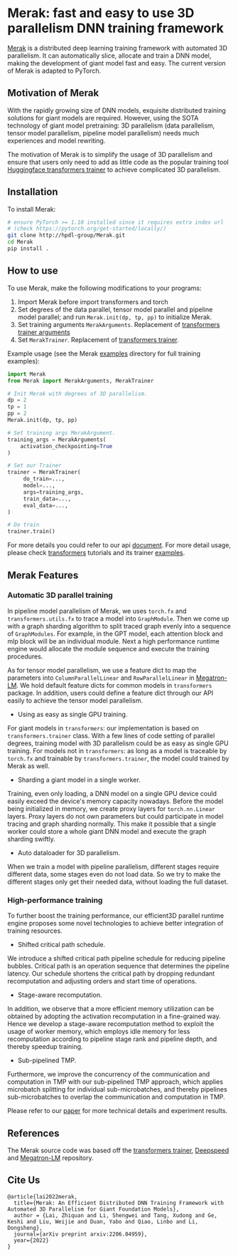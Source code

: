 <!---
Copyright (c) 2022, HPDL group, PDL lab, NUDT.  All rights reserved.

Maintainer: TXacs (txacs1993@gmail.com), Swli (lucasleesw9@gmail.com)

Licensed under the Apache License, Version 2.0 (the "License");
you may not use this file except in compliance with the License.
You may obtain a copy of the License at

    http://www.apache.org/licenses/LICENSE-2.0

Unless required by applicable law or agreed to in writing, software
distributed under the License is distributed on an "AS IS" BASIS,
WITHOUT WARRANTIES OR CONDITIONS OF ANY KIND, either express or implied.
See the License for the specific language governing permissions and
limitations under the License.
-->

# Merak: fast and easy to use 3D parallelism DNN training framework

[Merak](https://arxiv.org/abs/2206.04959) is a distributed deep learning training framework with automated 3D parallelism. It can automatically slice, allocate and train a DNN model, making the development of giant model fast and easy. The current version of Merak is adapted to PyTorch.

## Motivation of Merak

With the rapidly growing size of DNN models, exquisite distributed training solutions for giant models are required. However, using the SOTA technology of giant model pretraining: 3D parallelism (data parallelism, tensor model parallelism, pipeline model parallelism) needs much experiences and model rewriting.

The motivation of Merak is to simplify the usage of 3D parallelism and ensure that users only need to add as little code as the popular training tool [Huggingface transformers trainer](https://huggingface.co/docs/transformers/master/en/main_classes/trainer#trainer) to achieve complicated 3D parallelism.




## Installation

To install Merak:

```bash
# ensure PyTorch >= 1.10 installed since it requires extra index url
# (check https://pytorch.org/get-started/locally/)
git clone http://hpdl-group/Merak.git
cd Merak
pip install .
```


## How to use

To use Merak, make the following modifications to your programs:

1. Import Merak before import transformers and torch
2. Set degrees of the data parallel, tensor model parallel and pipeline model parallel; and run `Merak.init(dp, tp, pp)` to initialize Merak.
3. Set training arguments `MerakArguments`. Replacement of [transformers trainer arguments](https://huggingface.co/docs/transformers/master/en/main_classes/trainer#transformers.TrainingArguments)
4. Set `MerakTrainer`. Replacement of [transformers trainer](https://huggingface.co/docs/transformers/master/en/main_classes/trainer#trainer).

Example usage (see the Merak [examples](https://github.com/HPDL-Group/Merak/tree/main/examples) directory for full training examples):

```Python
import Merak
from Merak import MerakArguments, MerakTrainer

# Init Merak with degrees of 3D parallelism.
dp = 2
tp = 1
pp = 2
Merak.init(dp, tp, pp)

# Set training args MerakArgument.
training_args = MerakArguments(
	activation_checkpointing=True
)

# Set our Trainer
trainer = MerakTrainer(
     do_train=...,
     model=...,
     args=training_args,
     train_data=...,
     eval_data=...,
)

# Do train
trainer.train()
```

For more details you could refer to our api [document](https://github.com/HPDL-Group/Merak/blob/main/docs/api_doc.md).
For more detail usage, please check [transformers](https://github.com/huggingface/transformers) tutorials and its trainer [examples](https://github.com/huggingface/transformers/tree/master/examples/pytorch).


## Merak Features


### Automatic 3D parallel training
In pipeline model parallelism of Merak, we uses `torch.fx` and `transformers.utils.fx` to trace a model into `GraphModule`. Then we come up with a graph sharding algorithm to split traced graph evenly into a sequence of `GraphModules`. For example, in the GPT model, each attention block and mlp block will be an individual module. Next a high performance runtime engine would allocate the module sequence and execute the training procedures.

As for tensor model parallelism, we use a feature dict to map the parameters into `ColumnParallelLinear` and `RowParallelLinear` in [Megatron-LM](https://github.com/NVIDIA/Megatron-LM/blob/main/megatron/mpu/layers.py). We hold default feature dicts for common models in `transformers` package. In addition, users could define a feature dict through our API easily to achieve the tensor model parallelism.

-   Using as easy as single GPU training.

For giant models in `transformers`: our implementation is based on `transformers.trainer` class. With a few lines of code setting of parallel degrees, training model with 3D parallelism could be as easy as single GPU training.
For models not in  `transformers`: as long as a model is traceable by `torch.fx` and trainable by `transformers.trainer`, the model could trained by Merak as well.

-   Sharding a giant model in a single worker.

Training, even only loading, a DNN model on a single GPU device could easily exceed the device's memory capacity nowadays. Before the model being initialized in memory, we create proxy layers for `torch.nn.Linear` layers. Proxy layers do not own parameters but could participate in model tracing and graph sharding normally. This make it possible that a single worker could store a whole giant DNN model and execute the graph sharding swiftly.

-   Auto dataloader for 3D parallelism.

When we train a model with pipeline parallelism, different stages require different data, some stages even do not load data. So we try to make the different stages only get their needed data, without loading the full dataset.


###   High-performance training

To further boost the training performance, our efficient3D parallel runtime engine proposes some novel technologies to achieve better integration of training resources.
- Shifted critical path schedule.

We introduce a shifted critical path pipeline schedule for reducing pipeline bubbles. Critical path is an operation sequence that determines the pipeline latency. Our schedule shortens the critical path by dropping redundant recomputation and adjusting orders and start time of operations.

- Stage-aware recomputation.

In addition, we observe that a more efficient memory utilization can be obtained by adopting the activation recomputation in a fine-grained way. Hence we develop a stage-aware recomputation method to exploit the usage of worker memory, which employs idle memory for less recomputation according to pipeline stage rank and pipeline depth, and thereby speedup training.

- Sub-pipelined TMP.

Furthermore, we improve the concurrency of the communication and computation in TMP with our sub-pipelined TMP approach, which applies microbatch splitting for individual sub-microbatches, and thereby pipelines sub-microbatches to overlap the communication and computation in TMP.

Please refer to our [paper](https://arxiv.org/abs/2206.04959) for more technical details and experiment results.



## References

The Merak source code was based off the  [transformers trainer](https://huggingface.co/docs/transformers/master/en/main_classes/trainer#trainer), [Deepspeed](https://github.com/microsoft/DeepSpeed) and [Megatron-LM](https://github.com/NVIDIA/Megatron-LM) repository.

## Cite Us
```
@article{lai2022merak,
  title={Merak: An Efficient Distributed DNN Training Framework with Automated 3D Parallelism for Giant Foundation Models},
  author = {Lai, Zhiquan and Li, Shengwei and Tang, Xudong and Ge, Keshi and Liu, Weijie and Duan, Yabo and Qiao, Linbo and Li, Dongsheng},
  journal={arXiv preprint arxiv:2206.04959},
  year={2022}
}
```
